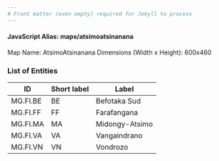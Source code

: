 ```yaml
---
# Front matter (even empty) required for Jekyll to process
---
```


#### JavaScript Alias: maps/atsimoatsinanana

Map Name: AtsimoAtsinanana
Dimensions (Width x Height): 600x460

### List of Entities

| ID       | Short label | Label        |
| -------- | ----------- | ------------ |
|MG.FI.BE|BE|Befotaka Sud|
|MG.FI.FF|FF|Farafangana|
|MG.FI.MA|MA|Midongy-Atsimo|
|MG.FI.VA|VA|Vangaindrano|
|MG.FI.VN|VN|Vondrozo|
